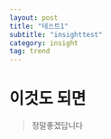 ```yaml
---
layout: post
title: "테스트1"
subtitle: "insighttest"
category: insight
tag: trend
---
```


# 이것도 되면
> 정말좋겠답니다